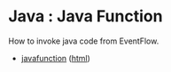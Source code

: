 # Java : Java Function

How to invoke java code from EventFlow.

* [javafunction](src/site/markdown/index.md) ([html](https://plord12.github.io/samples/10.4.0-SNAPSHOT/java/javafunction/))
